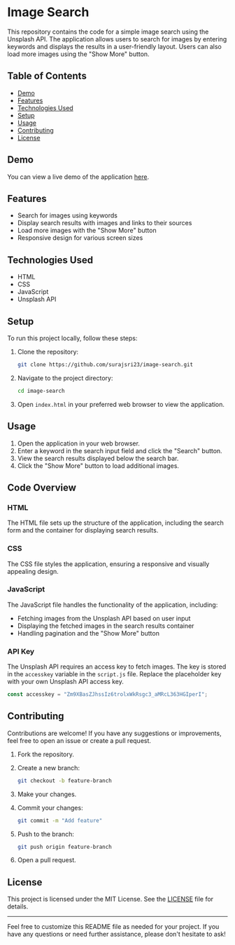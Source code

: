 # Image Search

This repository contains the code for a simple image search using the Unsplash API. The application allows users to search for images by entering keywords and displays the results in a user-friendly layout. Users can also load more images using the "Show More" button.

## Table of Contents

- [Demo](#demo)
- [Features](#features)
- [Technologies Used](#technologies-used)
- [Setup](#setup)
- [Usage](#usage)
- [Contributing](#contributing)
- [License](#license)

## Demo

You can view a live demo of the application [here](#).

## Features

- Search for images using keywords
- Display search results with images and links to their sources
- Load more images with the "Show More" button
- Responsive design for various screen sizes

## Technologies Used

- HTML
- CSS
- JavaScript
- Unsplash API

## Setup

To run this project locally, follow these steps:

1. Clone the repository:

   ```bash
   git clone https://github.com/surajsri23/image-search.git
   ```

2. Navigate to the project directory:

   ```bash
   cd image-search
   ```

3. Open `index.html` in your preferred web browser to view the application.

## Usage

1. Open the application in your web browser.
2. Enter a keyword in the search input field and click the "Search" button.
3. View the search results displayed below the search bar.
4. Click the "Show More" button to load additional images.

## Code Overview

### HTML

The HTML file sets up the structure of the application, including the search form and the container for displaying search results.

### CSS

The CSS file styles the application, ensuring a responsive and visually appealing design.

### JavaScript

The JavaScript file handles the functionality of the application, including:

- Fetching images from the Unsplash API based on user input
- Displaying the fetched images in the search results container
- Handling pagination and the "Show More" button

### API Key

The Unsplash API requires an access key to fetch images. The key is stored in the `accesskey` variable in the `script.js` file. Replace the placeholder key with your own Unsplash API access key.

```javascript
const accesskey = "Zm9XBasZJhssIz6trolxWkRsgc3_aMRcL363HGIperI";
```

## Contributing

Contributions are welcome! If you have any suggestions or improvements, feel free to open an issue or create a pull request.

1. Fork the repository.
2. Create a new branch:

   ```bash
   git checkout -b feature-branch
   ```

3. Make your changes.
4. Commit your changes:

   ```bash
   git commit -m "Add feature"
   ```

5. Push to the branch:

   ```bash
   git push origin feature-branch
   ```

6. Open a pull request.

## License

This project is licensed under the MIT License. See the [LICENSE](LICENSE) file for details.

---

Feel free to customize this README file as needed for your project. If you have any questions or need further assistance, please don't hesitate to ask!
